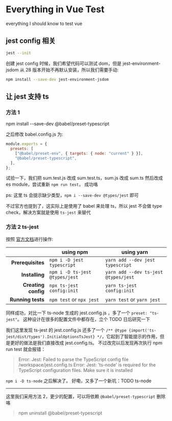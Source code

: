# Everything in Vue Test

everything I should know to test vue

## jest config 相关

```bash
jest --init
```

创建 jest config 时候，我们希望代码可以测试 dom，但是 jest-environment-jsdom 从 28 版本开始不再默认安装，所以我们需要手动:

```bash
npm install --save-dev jest-environment-jsdom
```

## 让 jest 支持 ts

### 方法 1

npm install --save-dev @babel/preset-typescript

之后修改 babel.config.js 为:

```js
module.exports = {
  presets: [
    ["@babel/preset-env", { targets: { node: "current" } }],
    "@babel/preset-typescript",
  ],
};
```

试验一下，我们把 sum.test.js 改成 sum.test.ts，sum.js 改成 sum.ts 然后改成 es module，尝试重新 `npm run test`， 成功咯

ps: 这里 ts 会提示缺少类型，`npm i --save-dev @types/jest` 即可

不过官方也提到了，这实际上是使用了 babel 来处理 ts，所以 jest 不会做 type check，解决方案就是使用 `ts-jest` 来替代

### 方法 2 ts-jest

按照 [官方文档](https://kulshekhar.github.io/ts-jest)进行操作:

|                     | using npm                      | using yarn                           |
| ------------------: | ------------------------------ | ------------------------------------ |
|   **Prerequisites** | `npm i -D jest typescript`     | `yarn add --dev jest typescript`     |
|      **Installing** | `npm i -D ts-jest @types/jest` | `yarn add --dev ts-jest @types/jest` |
| **Creating config** | `npx ts-jest config:init`      | `yarn ts-jest config:init`           |
|   **Running tests** | `npm test` or `npx jest`       | `yarn test` or `yarn jest`           |

同样成功，对比一下 ts-node 生成的 jest.config.js ，多了一个 `preset: "ts-jest"`。 这种设计在很多的配置文件中都存在，立个 TODO 日后研究一下

我们这里发现 ts-jest 的 jest.config.js 还多了一个
`/** @type {import('ts-jest/dist/types').InitialOptionsTsJest} */`，它起到了智能提示的作用，但是更好的做法是我们直接改成 jest.config.ts。 不过改完以后发现再次执行 npm run test 就会报错：

> Error: Jest: Failed to parse the TypeScript config file /workspace/jest.config.ts
> Error: Jest: 'ts-node' is required for the TypeScript configuration files. Make sure it is installed

`npm i -D ts-node` 之后解决了。
好嘞，又多了一个新坑：TODO ts-node

---

这里我们采用方法 2，更少的配置，可以将依赖 `@babel/preset-typescript` 删除咯

> npm uninstall @babel/preset-typescript
